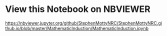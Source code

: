 # View this Notebook on NBVIEWER

https://nbviewer.jupyter.org/github/StephenMottyNRC/StephenMottyNRC.github.io/blob/master/MathematicInduction/MathematicInduction.ipynb
